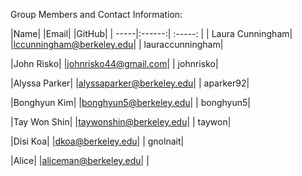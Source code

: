 Group Members and Contact Information:



|Name|                     |Email|                       |GitHub|
| -----|:------:| :-----: |
| Laura Cunningham|	  |lccunningham@berkeley.edu|	 | lauraccunningham|

  |John Risko|        |johnrisko44@gmail.com|      | johnrisko|

  |Alyssa Parker| 	|alyssaparker@berkeley.edu|	   | aparker92|

  |Bonghyun Kim|	  |bonghyun5@berkeley.edu|	     | bonghyun5|

  |Tay Won Shin|	  |taywonshin@berkeley.edu|	     | taywon|

  |Disi Koa|	      |dkoa@berkeley.edu|	           | gnolnait|

  |Alice|          |aliceman@berkeley.edu|    |     
